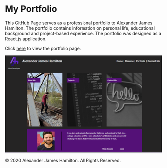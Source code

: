 # My Portfolio

This GitHub Page serves as a professional portfolio to Alexander James Hamilton. The portfolio contains information on personal life, educational background and project-based experience. The portfolio was designed as a React.js application.

Click [here](https://ajhami.github.io/react_portfolio/) to view the portfolio page.

![AJH_Portfolio](./assets/images/portfolio_screenshot.PNG)

© 2020 Alexander James Hamilton. All Rights Reserved.
